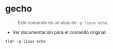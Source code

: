 # gecho

> Este comando es un alias de `-p linux echo`.

- Ver documentación para el comando original:

`tldr -p linux echo`
